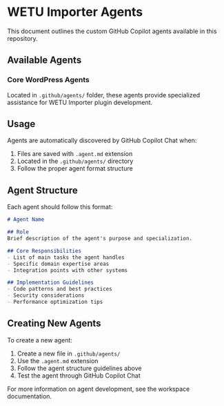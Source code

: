 # WETU Importer Agents

This document outlines the custom GitHub Copilot agents available in this repository.

## Available Agents

### Core WordPress Agents

Located in `.github/agents/` folder, these agents provide specialized assistance for WETU Importer plugin development.

## Usage

Agents are automatically discovered by GitHub Copilot Chat when:

1. Files are saved with `.agent.md` extension
2. Located in the `.github/agents/` directory
3. Follow the proper agent format structure

## Agent Structure

Each agent should follow this format:

```markdown
# Agent Name

## Role
Brief description of the agent's purpose and specialization.

## Core Responsibilities
- List of main tasks the agent handles
- Specific domain expertise areas
- Integration points with other systems

## Implementation Guidelines
- Code patterns and best practices
- Security considerations
- Performance optimization tips
```

## Creating New Agents

To create a new agent:

1. Create a new file in `.github/agents/`
2. Use the `.agent.md` extension
3. Follow the agent structure guidelines above
4. Test the agent through GitHub Copilot Chat

For more information on agent development, see the workspace documentation.

